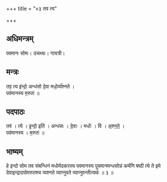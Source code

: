+++
title = "०३ तव त्य"

+++
## अधिमन्त्रम्
पवमानः सोमः। उचथ्यः। गायत्री।

## मन्त्रः
तव॒ त्य इ॑न्दो॒ अन्ध॑सो दे॒वा मधो॒र्व्य॑श्नते ।  
पव॑मानस्य म॒रुतः॑ ॥

## पदपाठः
तव॑ । त्ये । इ॒न्दो॒ इति॑ । अन्ध॑सः । दे॒वाः । मधोः॑ । वि । अ॒श्न॒ते॒ ।  
पव॑मानस्य । म॒रुतः॑ ॥

## भाष्यम्
हे इन्दो सोम तव संबन्धिनं मधोर्मदकरस्य पवमानस्य पूयमानमन्धसोन्नं कर्मणि षष्ठी त्ये ते इमे देवाइन्द्रादयोमरुतश्च व्यश्नते व्याप्नुवते व्याप्नुवन्तीत्यर्थः ॥ ३ ॥